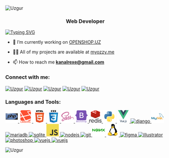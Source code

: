 <img align="center" src="https://myozzy.me/UzgurHeaderPhoto.png" alt="Uzgur" min-height="200" width="1200" />
<h3 align="center">Web Developer</h3>

[![Typing SVG](https://readme-typing-svg.herokuapp.com?size=30&color=CF18F7&center=true&width=1200&height=150&lines=I'm+Web+Developer;And+Targetologist)](https://git.io/typing-svg)

- 🔭 I’m currently working on [OPENSHOP.UZ](openshop.uz)

- 👨‍💻 All of my projects are available at [myozzy.me](myozzy.me)

- 📫 How to reach me **kanalrexe@gmail.com**

<h3 align="left">Connect with me:</h3>
<p align="left">
<a href="https://instagram.com/db404page" target="blank"><img align="center" src="https://raw.githubusercontent.com/rahuldkjain/github-profile-readme-generator/master/src/images/icons/Social/instagram.svg" alt="Uzgur" height="30" width="40" /></a>
<a href="https://www.facebook.com/mikebillcyrus" target="blank"><img align="center" src="https://www.svgrepo.com/show/111203/facebook.svg" alt="Uzgur" height="30" width="40" /></a>
<a href="https://t.me/mike_kub" target="blank"><img align="center" src="https://www.svgrepo.com/show/271091/telegram.svg" alt="Uzgur" height="30" width="40" /></a>
<a href="https://discordapp.com/users/691952126821269515" target="blank"><img align="center" src="https://raw.githubusercontent.com/rahuldkjain/github-profile-readme-generator/master/src/images/icons/Social/discord.svg" alt="Uzgur" height="30" width="40" /></a>
<a href="https://www.linkedin.com/in/uzgur-abdullaev-9bb50b239/" target="blank"><img align="center" src="https://www.svgrepo.com/show/157006/linkedin.svg" alt="Uzgur" height="30" width="40" /></a>
</p>

<h3 align="left">Languages and Tools:</h3>
<p align="left">  
<a href="https://www.php.net" target="_blank" rel="noreferrer"> <img src="https://raw.githubusercontent.com/devicons/devicon/master/icons/php/php-original.svg" alt="php" width="40" height="40"/> </a>
<a href="https://laravel.com/" target="_blank" rel="noreferrer"> <img src="https://raw.githubusercontent.com/devicons/devicon/master/icons/laravel/laravel-plain-wordmark.svg" alt="laravel" width="40" height="40"/> </a> 
<a href="https://www.w3.org/html/" target="_blank" rel="noreferrer"> <img src="https://raw.githubusercontent.com/devicons/devicon/master/icons/html5/html5-original-wordmark.svg" alt="html5" width="40" height="40"/> </a> 
<a href="https://www.w3schools.com/css/" target="_blank" rel="noreferrer"> <img src="https://raw.githubusercontent.com/devicons/devicon/master/icons/css3/css3-original-wordmark.svg" alt="css3" width="40" height="40"/> </a>  
<a href="https://sass-lang.com" target="_blank" rel="noreferrer"> <img src="https://raw.githubusercontent.com/devicons/devicon/master/icons/sass/sass-original.svg" alt="sass" width="40" height="40"/> </a>
<a href="https://getbootstrap.com" target="_blank" rel="noreferrer"> <img src="https://raw.githubusercontent.com/devicons/devicon/master/icons/bootstrap/bootstrap-plain-wordmark.svg" alt="bootstrap" width="40" height="40"/> </a> 
<a href="https://redis.io" target="_blank" rel="noreferrer"> <img src="https://raw.githubusercontent.com/devicons/devicon/master/icons/redis/redis-original-wordmark.svg" alt="redis" width="40" height="40"/> </a> 
<a href="https://www.python.org" target="_blank" rel="noreferrer"> <img src="https://raw.githubusercontent.com/devicons/devicon/master/icons/python/python-original.svg" alt="python" width="40" height="40"/> </a> 
<a href="https://vuejs.org/" target="_blank" rel="noreferrer"> <img src="https://raw.githubusercontent.com/devicons/devicon/master/icons/vuejs/vuejs-original-wordmark.svg" alt="vuejs" width="40" height="40"/> </a>
<a href="https://www.djangoproject.com/" target="_blank" rel="noreferrer"> <img src="https://www.svgrepo.com/show/373554/django.svg" alt="django" width="40" height="40"/> </a> 
<a href="https://www.mysql.com/" target="_blank" rel="noreferrer"> <img src="https://raw.githubusercontent.com/devicons/devicon/master/icons/mysql/mysql-original-wordmark.svg" alt="mysql" width="40" height="40"/> </a> 
<a href="https://mariadb.org/" target="_blank" rel="noreferrer"> <img src="https://www.vectorlogo.zone/logos/mariadb/mariadb-icon.svg" alt="mariadb" width="40" height="40"/> </a> 
<a href="https://www.sqlite.org/" target="_blank" rel="noreferrer"> <img src="https://www.vectorlogo.zone/logos/sqlite/sqlite-icon.svg" alt="sqlite" width="40" height="40"/> </a>
<a href="https://developer.mozilla.org/en-US/docs/Web/JavaScript" target="_blank" rel="noreferrer"> <img src="https://raw.githubusercontent.com/devicons/devicon/master/icons/javascript/javascript-original.svg" alt="javascript" width="40" height="40"/> </a> 
<a href="https://nodejs.org" target="_blank" rel="noreferrer"> <img src="https://www.svgrepo.com/show/354118/nodejs.svg" alt="nodejs" width="40" height="40"/> </a> 
<a href="https://git-scm.com/" target="_blank" rel="noreferrer"> <img src="https://www.vectorlogo.zone/logos/git-scm/git-scm-icon.svg" alt="git" width="40" height="40"/> </a>  
<a href="https://www.nginx.com" target="_blank" rel="noreferrer"> <img src="https://raw.githubusercontent.com/devicons/devicon/master/icons/nginx/nginx-original.svg" alt="nginx" width="40" height="40"/> </a>  
<a href="https://www.linux.org/" target="_blank" rel="noreferrer"> <img src="https://raw.githubusercontent.com/devicons/devicon/master/icons/linux/linux-original.svg" alt="linux" width="40" height="40"/> </a> 
<a href="https://www.figma.com/" target="_blank" rel="noreferrer"> <img src="https://www.vectorlogo.zone/logos/figma/figma-icon.svg" alt="figma" width="40" height="40"/> </a> 
<a href="https://www.adobe.com/in/products/illustrator.html" target="_blank" rel="noreferrer"> <img src="https://www.vectorlogo.zone/logos/adobe_illustrator/adobe_illustrator-icon.svg" alt="illustrator" width="40" height="40"/> </a> 
<a href="https://www.photoshop.com/en" target="_blank" rel="noreferrer"> <img src="https://www.svgrepo.com/show/373968/photoshop.svg" alt="photoshop" width="40" height="40"/> </a> 
<a href="https://www.adobe.com/ru/products/premiere.html" target="_blank" rel="noreferrer"> <img src="https://www.svgrepo.com/show/303185/premiere-cc-logo.svg" alt="vuejs" width="40" height="40"/> </a>
<a href="https://code.visualstudio.com/" target="_blank" rel="noreferrer"> <img src="https://www.svgrepo.com/show/374171/vscode.svg" alt="vuejs" width="40" height="40"/> </a>
<p align="left"> <img src="https://komarev.com/ghpvc/?username=PosledniyRubej&label=Profile%20views&color=0e75b6&style=flat" alt="Uzgur" /> </p>
